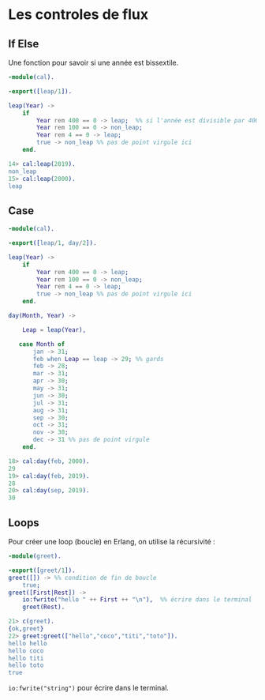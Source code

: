 # Les controles de flux

## If Else

Une fonction pour savoir si une année est bissextile.

```erlang
-module(cal).

-export([leap/1]).

leap(Year) ->
    if
        Year rem 400 == 0 -> leap;  %% si l'année est divisible par 400
        Year rem 100 == 0 -> non_leap; 
        Year rem 4 == 0 -> leap;
        true -> non_leap %% pas de point virgule ici
    end.
```

```erlang
14> cal:leap(2019).
non_leap
15> cal:leap(2000).
leap
```

## Case

```erlang
-module(cal).

-export([leap/1, day/2]).

leap(Year) ->
    if
        Year rem 400 == 0 -> leap;
        Year rem 100 == 0 -> non_leap;
        Year rem 4 == 0 -> leap;
        true -> non_leap %% pas de point virgule ici
    end.

day(Month, Year) ->

    Leap = leap(Year),      

   case Month of
       jan -> 31;
       feb when Leap == leap -> 29; %% gards
       feb -> 28;
       mar -> 31;
       apr -> 30;
       may -> 31;
       jun -> 30;
       jul -> 31;
       aug -> 31;
       sep -> 30;
       oct -> 31;
       nov -> 30;
       dec -> 31 %% pas de point virgule
    end.
```

```erlang
18> cal:day(feb, 2000).
29
19> cal:day(feb, 2019).
28
20> cal:day(sep, 2019).
30
```

## Loops

Pour créer une loop (boucle) en Erlang, on utilise la récursivité :

```erlang
-module(greet).

-export([greet/1]).
greet([]) -> %% condition de fin de boucle
    true;
greet([First|Rest]) ->
    io:fwrite("hello " ++ First ++ "\n"),  %% écrire dans le terminal
    greet(Rest).
```

```erlang
21> c(greet).                                   
{ok,greet}
22> greet:greet(["hello","coco","titi","toto"]).
hello hello
hello coco
hello titi
hello toto
true
```

`io:fwrite("string")`  pour écrire dans le terminal.